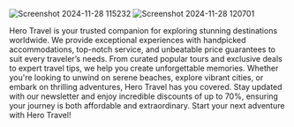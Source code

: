 ![Screenshot 2024-11-28 115232](https://github.com/user-attachments/assets/f4a0b077-c275-4f22-80c6-258a5fafd337)
![Screenshot 2024-11-28 120701](https://github.com/user-attachments/assets/c833a66f-64bc-4f47-a2fb-df98ac3e26d7)

Hero Travel is your trusted companion for exploring stunning destinations worldwide. We provide exceptional experiences with handpicked accommodations, 
top-notch service, and unbeatable price guarantees to suit every traveler’s needs. From curated popular tours and exclusive deals to expert travel tips, 
we help you create unforgettable memories. Whether you're looking to unwind on serene beaches, explore vibrant cities, or embark on thrilling adventures, 
Hero Travel has you covered. Stay updated with our newsletter and enjoy incredible discounts of up to 70%, ensuring your journey is both affordable and extraordinary. 
Start your next adventure with Hero Travel!
